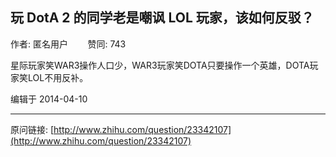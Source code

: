 ## 玩 DotA 2 的同学老是嘲讽 LOL 玩家，该如何反驳？

作者: 匿名用户&nbsp;&nbsp;&nbsp;&nbsp;&nbsp;&nbsp;&nbsp;&nbsp;赞同: 743


星际玩家笑WAR3操作人口少，WAR3玩家笑DOTA只要操作一个英雄，DOTA玩家笑LOL不用反补。



编辑于 2014-04-10



---
原问链接: [http://www.zhihu.com/question/23342107](http://www.zhihu.com/question/23342107)